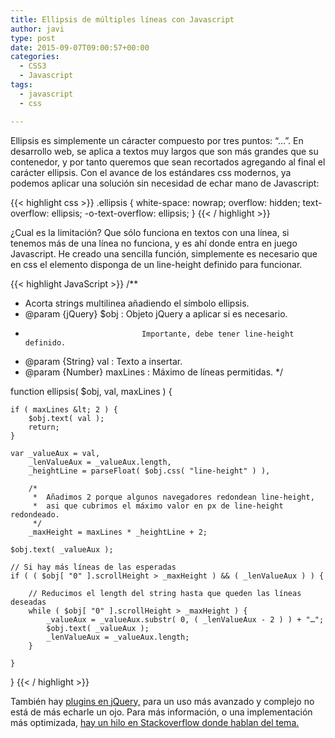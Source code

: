 ```yaml
---
title: Ellipsis de múltiples líneas con Javascript
author: javi
type: post
date: 2015-09-07T09:00:57+00:00
categories:
  - CSS3
  - Javascript
tags:
  - javascript
  - css

---
```

Ellipsis es simplemente un cáracter compuesto por tres puntos: &#8220;…&#8221;. En desarrollo web, se aplica a textos muy largos que son más grandes que su contenedor, y por tanto queremos que sean recortados agregando al final el carácter ellipsis. Con el avance de los estándares css modernos, ya podemos aplicar una solución sin necesidad de echar mano de Javascript:

{{< highlight css >}}
.ellipsis {
    white-space: nowrap;
    overflow: hidden;
    text-overflow: ellipsis;
    -o-text-overflow: ellipsis;
}
{{< / highlight >}}

¿Cual es la limitación? Que sólo funciona en textos con una línea, si tenemos más de una línea no funciona, y es ahí donde entra en juego Javascript. He creado una sencilla función, simplemente es necesario que en css el elemento disponga de un line-height definido para funcionar.

{{< highlight JavaScript >}}
/**
 *  Acorta strings multilinea añadiendo el símbolo ellipsis.
 *  @param  {jQuery}  $obj     : Objeto jQuery a aplicar si es necesario.
 *                               Importante, debe tener line-height definido.
 *  @param  {String}  val      : Texto a insertar.
 *  @param  {Number}  maxLines : Máximo de líneas permitidas.
 */

function ellipsis( $obj, val, maxLines ) {

    if ( maxLines &lt; 2 ) {
        $obj.text( val );
        return;
    }

    var _valueAux = val,
        _lenValueAux = _valueAux.length,
        _heightLine = parseFloat( $obj.css( "line-height" ) ),

        /*
         *  Añadimos 2 porque algunos navegadores redondean line-height,
         *  asi que cubrimos el máximo valor en px de line-height redondeado.
         */
        _maxHeight = maxLines * _heightLine + 2;

    $obj.text( _valueAux );

    // Si hay más líneas de las esperadas
    if ( ( $obj[ "0" ].scrollHeight > _maxHeight ) && ( _lenValueAux ) ) {

        // Reducimos el length del string hasta que queden las líneas deseadas
        while ( $obj[ "0" ].scrollHeight > _maxHeight ) {
            _valueAux = _valueAux.substr( 0, ( _lenValueAux - 2 ) ) + "…";
            $obj.text( _valueAux );
            _lenValueAux = _valueAux.length;
        }

    }

}
{{< / highlight >}}

También hay [plugins en jQuery,][1] para un uso más avanzado y complejo no está de más echarle un ojo. Para más información, o una implementación más optimizada, [hay un hilo en Stackoverflow donde hablan del tema.][2]

 [1]: http://dotdotdot.frebsite.nl/
 [2]: http://stackoverflow.com/questions/536814/insert-ellipsis-into-html-tag-if-content-too-wide
